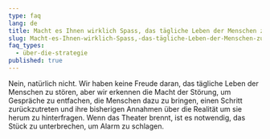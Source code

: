 ```yaml
---
type: faq
lang: de
title: Macht es Ihnen wirklich Spass, das tägliche Leben der Menschen zu stören?
slug: Macht-es-Ihnen-wirklich-Spass,-das-tägliche-Leben-der-Menschen-zu-stören
faq_types:
  - über-die-strategie
published: true
---
```

Nein, natürlich nicht. Wir haben keine Freude daran, das tägliche Leben der Menschen zu stören, aber wir erkennen die Macht der Störung, um Gespräche zu entfachen, die Menschen dazu zu bringen, einen Schritt zurückzutreten und ihre bisherigen Annahmen über die Realität um sie herum zu hinterfragen. Wenn das Theater brennt, ist es notwendig, das Stück zu unterbrechen, um Alarm zu schlagen.